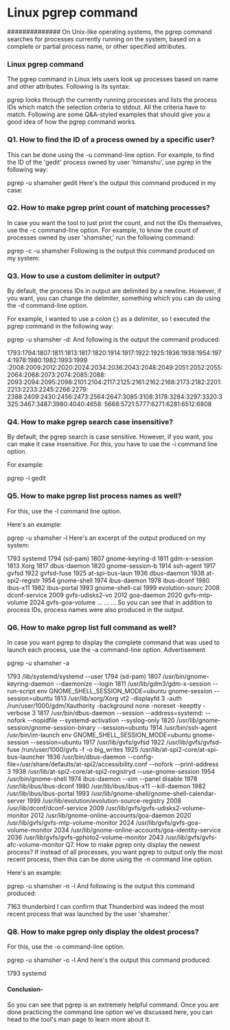 #                                         Linux pgrep command     

##############  On Unix-like operating systems, the pgrep command searches for processes currently 
running on the system, based on a complete or partial process name, or other specified attributes.


### Linux pgrep command
The pgrep command in Linux lets users look up processes based on name and other attributes. Following is its syntax:


pgrep looks through the currently running processes and lists the process IDs which match the 
selection criteria to stdout. All the criteria have to match.
Following are some Q&A-styled examples that should give you a good idea of how the pgrep command works.

### Q1. How to find the ID of a process owned by a specific user?

This can be done using the -u command-line option. For example, to find the ID of the 'gedit' process owned by user 'himanshu', use pgrep in the following way:


 
pgrep -u shamsher gedit
Here's the output this command produced in my case:



### Q2. How to make pgrep print count of matching processes?

In case you want the tool to just print the count, and not the IDs themselves, use the -c command-line option. For example, to know the count of processes owned by user 'shamsher,' run the following command:

pgrep -c -u shamsher
Following is the output this command produced on my system:


### Q3. How to use a custom delimiter in output?

By default, the process IDs in output are delimited by a newline. However, if you want, you can change the delimiter, something which you can do using the -d command-line option.

For example, I wanted to use a colon (:) as a delimiter, so I executed the pgrep command in the following way:

pgrep -u shamsher -d:
And following is the output the command produced:

1793:1794:1807:1811:1813:1817:1820:1914:1917:1922:1925:1936:1938:1954:1974:1978:1980:1982:1993:1999
:2008:2009:2012:2020:2024:2034:2036:2043:2048:2049:2051:2052:2055:2064:2068:2073:2074:2085:2088:
2093:2094:2095:2098:2101:2104:2117:2125:2161:2162:2168:2173:2182:2201:2213:2233:2245:2266:2279:
2388:2409:2430:2456:2473:2564:2647:3085:3108:3178:3284:3297:3320:3325:3467:3487:3980:4040:4658:
5668:5721:5777:6271:6281:6512:6808

### Q4. How to make pgrep search case insensitive?

By default, the pgrep search is case sensitive. However, if you want, you can make it case insensitive. For this, you have to use the -i command line option.

For example:

pgrep -i gedit

### Q5. How to make pgrep list process names as well?

For this, use the -l command line option.

Here's an example:

pgrep -u shamsher -l
Here's an excerpt of the output produced on my system:

1793 systemd
1794 (sd-pam)
1807 gnome-keyring-d
1811 gdm-x-session
1813 Xorg
1817 dbus-daemon
1820 gnome-session-b
1914 ssh-agent
1917 gvfsd
1922 gvfsd-fuse
1925 at-spi-bus-laun
1936 dbus-daemon
1938 at-spi2-registr
1954 gnome-shell
1974 ibus-daemon
1978 ibus-dconf
1980 ibus-x11
1982 ibus-portal
1993 gnome-shell-cal
1999 evolution-sourc
2008 dconf-service
2009 gvfs-udisks2-vo
2012 goa-daemon
2020 gvfs-mtp-volume
2024 gvfs-goa-volume
...
...
...
So you can see that in addition to process IDs, process names were also produced in the output.

### Q6. How to make pgrep list full command as well?
In case you want pgrep to display the complete command that was used to launch each process, use the -a command-line option.
Advertisement


pgrep -u shamsher -a

1793 /lib/systemd/systemd --user
1794 (sd-pam)
1807 /usr/bin/gnome-keyring-daemon --daemonize --login
1811 /usr/lib/gdm3/gdm-x-session --run-script env GNOME_SHELL_SESSION_MODE=ubuntu gnome-session --session=ubuntu
1813 /usr/lib/xorg/Xorg vt2 -displayfd 3 -auth /run/user/1000/gdm/Xauthority -background none -noreset -keeptty -verbose 3
1817 /usr/bin/dbus-daemon --session --address=systemd: --nofork --nopidfile --systemd-activation --syslog-only
1820 /usr/lib/gnome-session/gnome-session-binary --session=ubuntu
1914 /usr/bin/ssh-agent /usr/bin/im-launch env GNOME_SHELL_SESSION_MODE=ubuntu gnome-session --session=ubuntu
1917 /usr/lib/gvfs/gvfsd
1922 /usr/lib/gvfs/gvfsd-fuse /run/user/1000/gvfs -f -o big_writes
1925 /usr/lib/at-spi2-core/at-spi-bus-launcher
1936 /usr/bin/dbus-daemon --config-file=/usr/share/defaults/at-spi2/accessibility.conf --nofork --print-address 3
1938 /usr/lib/at-spi2-core/at-spi2-registryd --use-gnome-session
1954 /usr/bin/gnome-shell
1974 ibus-daemon --xim --panel disable
1978 /usr/lib/ibus/ibus-dconf
1980 /usr/lib/ibus/ibus-x11 --kill-daemon
1982 /usr/lib/ibus/ibus-portal
1993 /usr/lib/gnome-shell/gnome-shell-calendar-server
1999 /usr/lib/evolution/evolution-source-registry
2008 /usr/lib/dconf/dconf-service
2009 /usr/lib/gvfs/gvfs-udisks2-volume-monitor
2012 /usr/lib/gnome-online-accounts/goa-daemon
2020 /usr/lib/gvfs/gvfs-mtp-volume-monitor
2024 /usr/lib/gvfs/gvfs-goa-volume-monitor
2034 /usr/lib/gnome-online-accounts/goa-identity-service
2036 /usr/lib/gvfs/gvfs-gphoto2-volume-monitor
2043 /usr/lib/gvfs/gvfs-afc-volume-monitor
Q7. How to make pgrep only display the newest process?
If instead of all processes, you want pgrep to output only the most recent process, then this can be done using the -n command line option.

Here's an example:

pgrep -u shamsher -n -l
And following is the output this command produced:

7163 thunderbird
I can confirm that Thunderbird was indeed the most recent process that was launched by the user 'shamsher.'

### Q8. How to make pgrep only display the oldest process?

For this, use the -o command-line option.

pgrep -u shamsher -o -l
And here's the output this command produced:

1793 systemd

#### Conclusion- 

So you can see that pgrep is an extremely helpful command. Once you are done practicing the command line option we've discussed here, you can head to the tool's man page to learn more about it.
